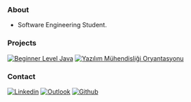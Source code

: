 ### About
- Software Engineering Student.

### Projects
<p align="left">
  <a href="https://github.com/emredemirr/CarRental"><img title="Beginner Level Java" src="https://github.com/umitdemirr/Beginner-Level-Java/blob/master/JAVA101-Patika.iml"></a>
  <a href = "https://github.com/umitdemirr/Yazilim-Muhendisligi-Oryantasyonu"><img title= "Yazılım Mühendisliği Oryantasyonu" src ="https://github.com/umitdemirr/Yazilim-Muhendisligi-Oryantasyonu/blob/master/YazilimMuhendisligiOryantasyonu.iml>"></a>
</p>

### Contact
[![Linkedin](https://img.shields.io/badge/LinkedIn-0077B5?style=for-the-badge&logo=linkedin&logoColor=white)](https://www.linkedin.com/in/ümitdemir/)
[![Outlook](https://img.shields.io/badge/Gmail-D14836?style=for-the-badge&logo=gmail&logoColor=white)](mailto:umit.demiir@outlook.com)
[![Github](https://img.shields.io/badge/GitHub-100000?style=for-the-badge&logo=github&logoColor=white)](https://github.com/umitdemirr/)
